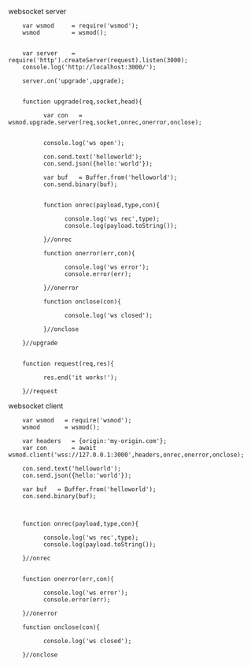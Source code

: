 

websocket server



        var wsmod     = require('wsmod');
        wsmod         = wsmod();
        
        
        var server    = require('http').createServer(request).listen(3000);
        console.log('http://localhost:3000/');
        
        server.on('upgrade',upgrade);

        
        function upgrade(req,socket,head){
        
              var con   = wsmod.upgrade.server(req,socket,onrec,onerror,onclose);

              
              console.log('ws open');
              
              con.send.text('helloworld');
              con.send.json({hello:'world'});

              var buf   = Buffer.from('helloworld');
              con.send.binary(buf);
              
              
              function onrec(payload,type,con){
              
                    console.log('ws rec',type);
                    console.log(payload.toString());
                    
              }//onrec
              
              function onerror(err,con){
              
                    console.log('ws error');
                    console.error(err);
                    
              }//onerror
              
              function onclose(con){
              
                    console.log('ws closed');
                    
              }//onclose
              
        }//upgrade
        
        
        function request(req,res){
        
              res.end('it works!');
              
        }//request
        
        
websocket client

        
        var wsmod   = require('wsmod');
        wsmod       = wsmod();
        
        var headers   = {origin:'my-origin.com'};
        var con       = await wsmod.client('wss://127.0.0.1:3000',headers,onrec,onerror,onclose);
        
        con.send.text('helloworld');
        con.send.json({hello:'world'});
        
        var buf   = Buffer.from('helloworld');
        con.send.binary(buf);
        
        
        
        function onrec(payload,type,con){
        
              console.log('ws rec',type);
              console.log(payload.toString());
              
        }//onrec
        
        
        function onerror(err,con){
        
              console.log('ws error');
              console.error(err);
              
        }//onerror
        
        function onclose(con){
        
              console.log('ws closed');
              
        }//onclose
        
        
